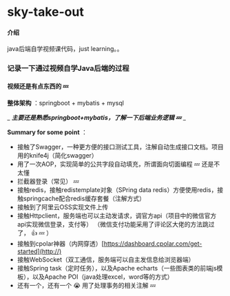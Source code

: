 # sky-take-out

#### 介绍
java后端自学视频课代码，just learning。。

### 记录一下通过视频自学Java后端的过程


#### 视频还是有点东西的  :zzz: 

 **整体架构** ：springboot + mybatis + mysql

 _ _**主要还是熟悉springboot+mybatis，了解一下后端业务逻辑 :zzz:**_  _ 

 **Summary for some point** ：
- 接触了Swagger，一种更方便的接口测试工具，注解自动生成接口文档。项目用的knife4j（简化swagger）
- 用了一次AOP，实现简单的公共字段自动填充，所谓面向切面编程 :zzz: 还是不太懂
- 拦截器登录（常见） :zzz:
- 接触redis，接触redistemplate对象（SPring data redis）方便使用redis，接触springcache配合redis缓存套餐（注解方式）
- 接触到了阿里云OSS实现文件上传
- 接触Httpclient，服务端也可以主动发请求，调官方api（项目中的微信官方api实现微信登录，支付等）
（微信支付功能采用了评论区大佬的方法跳过了， :thumbsup:  :zzz: ）
- 接触到cpolar神器（内网穿透）[https://dashboard.cpolar.com/get-started](http://)
- 接触WebSocket（双工通信，服务端可以自主发信息给浏览器端）
- 接触Spring task（定时任务），以及Apache echarts（一些图表类的前端js模板），以及Apache POI（java处理excel，word等的方式）
- 还有一个，还有一个 :sob: 用了处理事务的相关注解 :zzz: 

